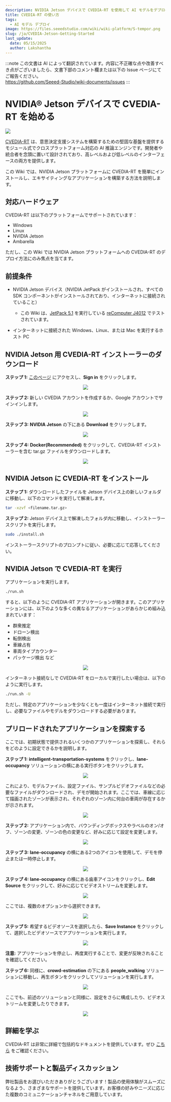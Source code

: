 ```yaml
---
description: NVIDIA Jetson デバイスで CVEDIA-RT を使用して AI モデルをデプロイする
title: CVEDIA-RT の使い方
tags:
  - AI モデル デプロイ
image: https://files.seeedstudio.com/wiki/wiki-platform/S-tempor.png
slug: /ja/CVEDIA-Jetson-Getting-Started
last_update:
  date: 05/15/2025
  author: Lakshantha
---
```

:::note
この文書は AI によって翻訳されています。内容に不正確な点や改善すべき点がございましたら、文書下部のコメント欄または以下の Issue ページにてご報告ください。  
https://github.com/Seeed-Studio/wiki-documents/issues
:::

# NVIDIA® Jetson デバイスで CVEDIA-RT を始める

<div style={{textAlign:'center'}}><img src="https://files.seeedstudio.com/wiki/CVEDIA/thumb.gif" style={{width:1000, height:'auto'}}/></div>

[CVEDIA-RT](https://www.cvedia.com/cvedia-rt) は、意思決定支援システムを構築するための堅固な基盤を提供するモジュール式でクロスプラットフォーム対応の AI 推論エンジンです。開発者や統合者を念頭に置いて設計されており、高レベルおよび低レベルのインターフェースの両方を提供します。

この Wiki では、NVIDIA Jetson プラットフォームに CVEDIA-RT を簡単にインストールし、エキサイティングなアプリケーションを構築する方法を説明します。

## 対応ハードウェア

CVEDIA-RT は以下のプラットフォームでサポートされています：

- Windows
- Linux 
- NVIDIA Jetson
- Ambarella

ただし、この Wiki では NVIDIA Jetson プラットフォームへの CVEDIA-RT のデプロイ方法にのみ焦点を当てます。

## 前提条件

- NVIDIA Jetson デバイス（NVIDIA JetPack がインストールされ、すべての SDK コンポーネントがインストールされており、インターネットに接続されていること）

  - この Wiki は、[JetPack 5.1](https://developer.nvidia.com/embedded/jetpack-sdk-51) を実行している [reComputer J4012](https://www.seeedstudio.com/reComputer-J4012-p-5586.html) でテストされています。
- インターネットに接続された Windows、Linux、または Mac を実行するホスト PC

## NVIDIA Jetson 用 CVEDIA-RT インストーラーのダウンロード

**ステップ 1:** [このページ](https://rt.cvedia.com/) にアクセスし、**Sign in** をクリックします。

<div align="center"><img width={500} src="https://files.seeedstudio.com/wiki/CVEDIA/10.png" /></div>

**ステップ 2:** 新しい CVEDIA アカウントを作成するか、Google アカウントでサインインします。

<div align="center"><img width={300} src="https://files.seeedstudio.com/wiki/CVEDIA/14.png" /></div>

**ステップ 3:** **NVIDIA Jetson** の下にある **Download** をクリックします。

<div align="center"><img width={500} src="https://files.seeedstudio.com/wiki/CVEDIA/12.jpg" /></div>

**ステップ 4:** **Docker(Recommended)** をクリックして、CVEDIA-RT インストーラーを含む tar.gz ファイルをダウンロードします。

<div align="center"><img width={1000} src="https://files.seeedstudio.com/wiki/CVEDIA/13.png" /></div>

## NVIDIA Jetson に CVEDIA-RT をインストール

**ステップ 1:** ダウンロードしたファイルを Jetson デバイス上の新しいフォルダに移動し、以下のコマンドを実行して解凍します。

```sh
tar -xzvf <filename.tar.gz>
```

**ステップ 2:** Jetson デバイス上で解凍したフォルダ内に移動し、インストーラースクリプトを実行します。

```sh
sudo ./install.sh
```

インストーラースクリプトのプロンプトに従い、必要に応じて応答してください。

## NVIDIA Jetson で CVEDIA-RT を実行

アプリケーションを実行します。

```sh
./run.sh
```

すると、以下のように CVEDIA-RT アプリケーションが開きます。このアプリケーションには、以下のような多くの異なるアプリケーションがあらかじめ組み込まれています：

- 群衆推定
- ドローン検出
- 転倒検出
- 車線占有
- 車両タイプカウンター
- パッケージ検出 など

<div align="center"><img width={1000} src="https://files.seeedstudio.com/wiki/CVEDIA/15.png" /></div>

インターネット接続なしで CVEDIA-RT をローカルで実行したい場合は、以下のように実行します。

```sh
./run.sh -U
```

ただし、特定のアプリケーションを少なくとも一度はインターネット接続で実行し、必要なファイルやモデルをダウンロードする必要があります。

## プリロードされたアプリケーションを探索する

ここでは、初期状態で提供されるいくつかのアプリケーションを探索し、それらをどのように設定できるかを説明します。

**ステップ 1:** **intelligent-transportation-systems** をクリックし、**lane-occupancy** ソリューションの横にある実行ボタンをクリックします。

<div align="center"><img width={1000} src="https://files.seeedstudio.com/wiki/CVEDIA/2.jpg" /></div>

これにより、モデルファイル、設定ファイル、サンプルビデオファイルなどの必要なファイルがダウンロードされ、デモが開始されます。ここでは、車線に応じて描画されたゾーンが表示され、それぞれのゾーン内に何台の車両が存在するかが示されます。

<div align="center"><img width={1000} src="https://files.seeedstudio.com/wiki/CVEDIA/lane-GIF.gif" /></div>

**ステップ 2:** アプリケーション内で、バウンディングボックスやラベルのオン/オフ、ゾーンの変更、ゾーンの色の変更など、好みに応じて設定を変更します。

<div align="center"><img width={350} src="https://files.seeedstudio.com/wiki/CVEDIA/3.jpg" /></div>

**ステップ 3:** **lane-occupancy** の横にある2つのアイコンを使用して、デモを停止または一時停止します。

<div align="center"><img width={300} src="https://files.seeedstudio.com/wiki/CVEDIA/4.jpg" /></div>

**ステップ 4:** **lane-occupancy** の横にある歯車アイコンをクリックし、**Edit Source** をクリックして、好みに応じてビデオストリームを変更します。

<div align="center"><img width={550} src="https://files.seeedstudio.com/wiki/CVEDIA/5.jpg" /></div>

ここでは、複数のオプションから選択できます。

<div align="center"><img width={400} src="https://files.seeedstudio.com/wiki/CVEDIA/6.jpg" /></div>

**ステップ 5:** 希望するビデオソースを選択したら、**Save Instance** をクリックして、選択したビデオソースでアプリケーションを実行します。

<div align="center"><img width={350} src="https://files.seeedstudio.com/wiki/CVEDIA/7.jpg" /></div>

**注意:** アプリケーションを停止し、再度実行することで、変更が反映されることを確認してください。

**ステップ 6:** 同様に、**crowd-estimation** の下にある **people_walking** ソリューションに移動し、再生ボタンをクリックしてソリューションを実行します。

<div align="center"><img width={1000} src="https://files.seeedstudio.com/wiki/CVEDIA/Crowd-GIF-small.gif" /></div>

ここでも、前述のソリューションと同様に、設定をさらに構成したり、ビデオストリームを変更したりできます。

<div align="center"><img width={180} src="https://files.seeedstudio.com/wiki/CVEDIA/9.jpg" /></div>

## 詳細を学ぶ

CVEDIA-RT は非常に詳細で包括的なドキュメントを提供しています。ぜひ [こちら](http://docs.cvedia.com) をご確認ください。

## 技術サポートと製品ディスカッション

弊社製品をお選びいただきありがとうございます！製品の使用体験がスムーズになるよう、さまざまなサポートを提供しています。お客様の好みやニーズに応じた複数のコミュニケーションチャネルをご用意しています。

<div class="button_tech_support_container">
<a href="https://forum.seeedstudio.com/" class="button_forum"></a> 
<a href="https://www.seeedstudio.com/contacts" class="button_email"></a>
</div>

<div class="button_tech_support_container">
<a href="https://discord.gg/eWkprNDMU7" class="button_discord"></a> 
<a href="https://github.com/Seeed-Studio/wiki-documents/discussions/69" class="button_discussion"></a>
</div>